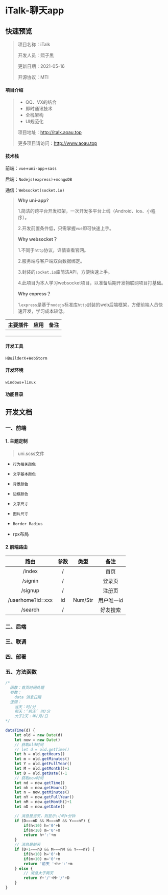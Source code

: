 # iTalk-聊天app

## 快速预览

> 项目名称：iTalk
>
> 开发人员：熙子黒
>
> 更新日期：2021-05-16
>
> 开源协议：MTI

#### 项目介绍

> - QQ、VX的结合
> - 即时通讯技术
> - 全栈架构
> - UI规范化
>
> 
>
> 项目地址：http://italk.aoau.top
>
> 更多项目请访问：http://www.aoau.top

#### 技术栈

前端：`vue`+`uni-app`+`sass`

后端：`Nodejs(express)`+`mongoDB`

通信：`Websocket(socket.io)`

> **Why uni-app?**
>
> 1.简洁的跨平台开发框架，一次开发多平台上线（Android、ios、小程序）。
>
> 2.开发前置条件低，只需掌握`vue`即可快速上手。
>
> **Why  websocket？**
>
> 1.不同于`http`协议，详情查看官网。
>
> 2.服务端与客户端双向数据绑定。
>
> 3.封装的`socket.io`库简洁API，方便快速上手。
>
> 4.此项目为本人学习websocket项目，以准备后期开发物联网项目打基础。
>
> **Why express？**
>
> 1.`express`是基于`nodejs`标准库`http`封装的web后端框架，方便前端人员快速开发，学习成本较低。

| 主要插件 | 应用 | 备注 |
| :------: | :--: | :--: |
|          |      |      |
|          |      |      |
|          |      |      |

#### 开发工具

`HBuilderX`+`WebStorm`

#### 开发环境

`windows`+`linux`



#### 功能目录



## 开发文档

### 一、前端

#### 1. 主题定制

> uni.scss文件

- `行为相关颜色`

- `文字基本颜色`
- `背景颜色`
- `边框颜色 `
- `文字尺寸`
- `图片尺寸`
- `Border Radius`
- rpx布局

#### 2.前端路由

|       路由       | 参数 |  类型   |    备注    |
| :--------------: | :--: | :-----: | :--------: |
|      /index      |  /   |         |    首页    |
|     /signin      |  /   |         |   登录页   |
|     /signup      |  /   |         |   注册页   |
| /userhome?id=xxx |  id  | Num/Str | 用户唯一id |
|     /search      |  /   |         |  好友搜索  |





### 二、后端



### 三、联调



### 四、部署



### 五、方法函数

```js
/*
  函数：首页时间处理
  参数：
  	data 消息日期
  逻辑：
  	当天：时/分
  	前天：‘前天’ 时/分
  	大于2天：年/月/日
*/

dataTime(d) {
    let old = new Date(d)
    let now = new Date()
    // 获取old时间
    // let d = old.getTime()
    let h = old.getHours()
    let m = old.getMinutes()
    let Y = old.getFullYear()
    let M = old.getMonth()+1
    let D = old.getDate()-1
    // 获取now时间
    let nd = now.getTime()
    let nh = now.getHours()
    let n = now.getMinutes()
    let nY = now.getFullYear()
    let nM = now.getMonth()+1
    let nD = now.getDate()

    // 消息是当天，则显示:小时+分钟
    if (D===nD && M===nM && Y===nY) {
        if(h<10) h='0'+h
        if(m<10) m='0'+m
        return h+':'+m
    }
    // 消息是前天
    if (D+1===nD && M===nM && Y===nY) {
        if(h<10) h='0'+h
        if(m<10) m='0'+m
        return '前天 '+h+':'+m
    } else {
        // 消息大于两天
        return Y+'/'+M+'/'+D
    }
}
```

